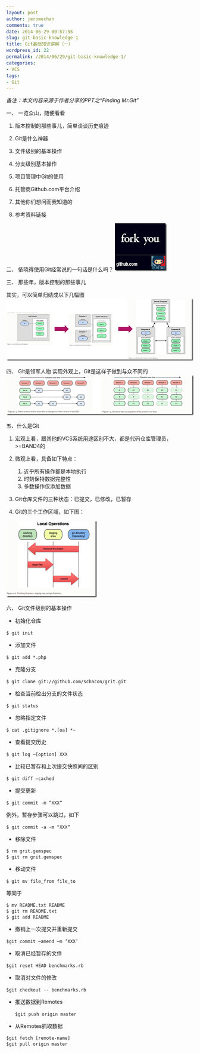 ```yaml
---
layout: post
author: jeromechan
comments: true
date: 2014-06-29 00:57:55
slug: git-basic-knowledge-1
title: Git基础知识讲解（一）
wordpress_id: 22
permalink: /2014/06/29/git-basic-knowledge-1/
categories:
- VCS
tags:
- Git
---
```


_备注：本文内容来源于作者分享的PPT之“Finding Mr.Git”_

一、 一览众山，随便看看

  1. 版本控制的那些事儿，简单谈谈历史痕迹 

	
  2. Git是什么神器 

	
  3. 文件级别的基本操作 

	
  4. 分支级别基本操作 

	
  5. 项目管理中Git的使用 

	
  6. 托管商Github.com平台介绍 

	
  7. 其他你们想问而我知道的 

	
  8. 参考资料链接



二、 侬晓得使用Git经常说的一句话是什么吗？
[![image](/images/2014-06-29-git-basic-knowledge-1/image_thumb46.png)](/images/2014-06-29-git-basic-knowledge-1/image46.png)


三、 那些年，版本控制的那些事儿

其实，可以简单归结成以下几幅图
[![image](/images/2014-06-29-git-basic-knowledge-1/image_thumb47.png)](/images/2014-06-29-git-basic-knowledge-1/image47.png)


四、 Git是领军人物
实现外观上，Git是这样子做到与众不同的
[![image](/images/2014-06-29-git-basic-knowledge-1/image_thumb48.png)](/images/2014-06-29-git-basic-knowledge-1/image48.png)


五、什么是Git 

1. 宏观上看，跟其他的VCS系统用途区别不大，都是代码仓库管理员，>=BAND4的
2. 微观上看，具备如下特点：
  	1. 近乎所有操作都是本地执行
	2. 时刻保持数据完整性
	3. 多数操作仅添加数据 
	
3. Git仓库文件的三种状态：已提交，已修改，已暂存 
4. Git的三个工作区域，如下图：

[![image](/images/2014-06-29-git-basic-knowledge-1/image_thumb49.png)](/images/2014-06-29-git-basic-knowledge-1/image49.png)


六、 Git文件级别的基本操作

- 初始化仓库


    
`$ git init`




	
- 添加文件


    
`$ git add *.php`




	
- 克隆分支


    
`$ git clone git://github.com/schacon/grit.git`




	
- 检查当前检出分支的文件状态


    
`$ git status`




	
- 忽略指定文件


    
`$ cat .gitignore *.[oa] *~`




	
- 查看提交历史


    
`$ git log –[option] XXX`




	
- 比较已暂存和上次提交快照间的区别


    
`$ git diff –cached`




	
- 提交更新


    
`$ git commit -m “XXX“`


例外，暂存步骤可以跳过，如下

    
`$ git commit -a -m "XXX“  `

    	
- 移除文件    
    
```
$ rm grit.gemspec
$ git rm grit.gemspec
```




	
- 移动文件


    
`$ git mv file_from file_to`


等同于

   
``` 
$ mv README.txt README
$ git rm README.txt
$ git add README
```




	
- 撤销上一次提交并重新提交


    
`$git commit –amend –m ‘XXX’`




	
- 取消已经暂存的文件


    
`$git reset HEAD benchmarks.rb`




	
- 取消对文件的修改


    
`$git checkout -- benchmarks.rb`




	
- 推送数据到Remotes


    
    `$git push origin master`




	
- 从Remotes抓取数据

```
$git fetch [remote-name]
$git pull origin master
```






